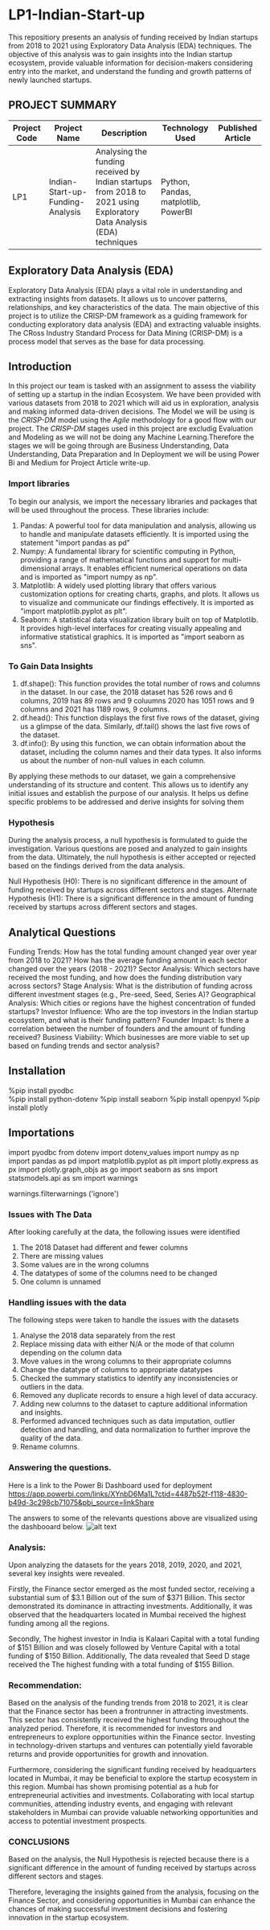 # LP1-Indian-Start-up
This repositiory presents an analysis of funding received by Indian startups from 2018 to 2021 using Exploratory Data Analysis (EDA) techniques. The objective of this analysis was to gain insights into the Indian startup ecosystem, provide valuable information for decision-makers considering entry into the market, and understand the funding and growth patterns of newly launched startups.

## PROJECT SUMMARY 

|Project Code | Project Name | Description | Technology Used | Published Article |
|-------------|--------------|-------------|-----------------|------------------|
|LP1 | Indian-Start-up-Funding-Analysis  | Analysing  the funding received by Indian startups from 2018 to 2021 using Exploratory Data Analysis (EDA) techniques| Python, Pandas, matplotlib, PowerBI |

## Exploratory Data Analysis (EDA)
Exploratory Data Analysis (EDA) plays a vital role in understanding and extracting insights from datasets. It allows us to uncover patterns, relationships, and key characteristics of the data. The main objective of this project is to utilize the CRISP-DM framework as a guiding framework for conducting exploratory data analysis (EDA) and extracting valuable insights. The CRoss Industry Standard Process for Data Mining (CRISP-DM) is a process model that serves as the base for data processing. 

## Introduction
In this project our team is tasked with an assignment to assess the viability of setting up a startup in the indian Ecosystem. We have been provided with various datasets from 2018 to 2021 which will aid us in exploration, analysis and making informed data-driven decisions. The Model we will be using is the *CRISP-DM* model using the *Agile* methodology for a good flow with our project. The *CRISP-DM* stages used in this project are excludig Evaluation and Modeling as we will not be doing any Machine Learning.Therefore the stages we will be going through are Business Understanding, Data Understanding, Data Preparation and In Deployment we will be using Power Bi and Medium for Project Article write-up.

###  Import libraries 
To begin our analysis, we import the necessary libraries and packages that will be used throughout the process. These libraries include:

1. 	Pandas: A powerful tool for data manipulation and analysis, allowing us to handle and manipulate datasets efficiently. It is imported using the statement "import pandas as pd"
2. 	Numpy: A fundamental library for scientific computing in Python, providing a range of mathematical functions and support for multi-dimensional arrays. It enables efficient numerical operations on data and is imported as "import numpy as np".
3. 	Matplotlib: A widely used plotting library that offers various customization options for creating charts, graphs, and plots. It allows us to visualize and communicate our findings effectively. It is imported as "import matplotlib.pyplot as plt".
4. 	Seaborn: A statistical data visualization library built on top of Matplotlib. It provides high-level interfaces for creating visually appealing and informative statistical graphics. It is imported as "import seaborn as sns".

### To Gain Data Insights

1. df.shape(): This function provides the total number of rows and columns in the dataset. In our case, the 2018 dataset has 526 rows and 6 columns, 2019 has 89 rows and 9 coluumns 2020 has 1051 rows and 9 columns and 2021 has 1189 rows, 9 columns.
2. df.head(): This function displays the first five rows of the dataset, giving us a glimpse of the data. Similarly, df.tail() shows the last five rows of the dataset.
3. df.info(): By using this function, we can obtain information about the dataset, including the column names and their data types.  It also informs us about the number of non-null values in each column.

By applying these methods to our dataset, we gain a comprehensive understanding of its structure and content. This allows us to identify any initial issues and establish the purpose of our analysis. It helps us define specific problems to be addressed and derive insights for solving them

###  Hypothesis 
During the analysis process, a null hypothesis is formulated to guide the investigation. Various questions are posed and analyzed to gain insights from the data. Ultimately, the null hypothesis is either accepted or rejected based on the findings derived from the data analysis.

Null Hypothesis (H0): There is no significant difference in the amount of funding received by startups across different sectors and stages.
Alternate Hypothesis (H1): There is a significant difference in the amount of funding received by startups across different sectors and stages.

## Analytical Questions
Funding Trends: How has the total funding amount changed year over year from 2018 to 2021? How has the average funding amount in each sector changed over the years (2018 - 2021)?
Sector Analysis: Which sectors have received the most funding, and how does the funding distribution vary across sectors?
Stage Analysis: What is the distribution of funding across different investment stages (e.g., Pre-seed, Seed, Series A)?
Geographical Analysis: Which cities or regions have the highest concentration of funded startups?
Investor Influence: Who are the top investors in the Indian startup ecosystem, and what is their funding pattern?
Founder Impact: Is there a correlation between the number of founders and the amount of funding received?
Business Viability: Which businesses are more viable to set up based on funding trends and sector analysis?

## Installation
%pip install pyodbc  
%pip install python-dotenv
%pip install seaborn
%pip install openpyxl
%pip install plotly

## Importations
import pyodbc 
from dotenv import dotenv_values 
import numpy as np
import pandas as pd 
import matplotlib.pyplot as plt
import plotly.express as px
import plotly.graph_objs as go
import seaborn as sns
import statsmodels.api as sm
import warnings

warnings.filterwarnings ('ignore')

### Issues with The Data

After looking carefully at the data, the following issues were identified

1. The 2018 Dataset had different and fewer columns
2. There are missing values
3. Some values are in the wrong columns
4. The datatypes of some of the columns need to be changed
5. One column is unnamed

### Handling issues with the data
The following steps were taken to handle the issues with the datasets

1. Analyse the 2018 data separately from the rest
2. Replace missing data with either N/A or the mode of that column depending on the column data
3. Move values in the wrong columns to their appropriate columns
4. Change the datatype of columns to appropriate datatypes
5. Checked the summary statistics to identify any inconsistencies or outliers in the data.
6. Removed any duplicate records to ensure a high level of data accuracy.
7. Adding new columns to the dataset to capture additional information and insights.
8. Performed advanced techniques such as data imputation, outlier detection and handling, and data normalization to further improve the quality of the data.
9. Rename columns.

### Answering the questions. 
Here is a link to the Power Bi Dashboard used for deployment
 https://app.powerbi.com/links/XYnbD6Ma1L?ctid=4487b52f-f118-4830-b49d-3c298cb71075&pbi_source=linkShare
 
The answers to some of the relevants questions above are visualized using the dashbooard below.
![alt text](image.png)

### Analysis:
Upon analyzing the datasets for the years 2018, 2019, 2020, and 2021, several key insights were revealed.

Firstly, the Finance sector emerged as the most funded sector, receiving a substantial sum of $3.1 Billion out of the sum of $371 Billion. This sector demonstrated its dominance in attracting investments. Additionally, it was observed that the headquarters located in Mumbai received the highest funding among all the regions.

Secondly, The highest investor in India is Kalaari Capital with a total funding of $151 Billion and was closely followed by Venture Capital with a total funding of $150 Billion. Additionally, The data revealed that Seed D stage received the The highest funding with a total funding of $155 Billion.

### Recommendation:
Based on the analysis of the funding trends from 2018 to 2021, it is clear that the Finance sector has been a frontrunner in attracting investments. This sector has consistently received the highest funding throughout the analyzed period. Therefore, it is recommended for investors and entrepreneurs to explore opportunities within the Finance sector. Investing in technology-driven startups and ventures can potentially yield favorable returns and provide opportunities for growth and innovation.

Furthermore, considering the significant funding received by headquarters located in Mumbai, it may be beneficial to explore the startup ecosystem in this region. Mumbai has shown promising potential as a hub for entrepreneurial activities and investments. Collaborating with local startup communities, attending industry events, and engaging with relevant stakeholders in Mumbai can provide valuable networking opportunities and access to potential investment prospects.

### CONCLUSIONS
Based on the analysis, the Null Hypothesis is rejected because there is a significant difference in the amount of funding received by startups across different sectors and stages.

Therefore, leveraging the insights gained from the analysis, focusing on the Finance Sector, and considering opportunities in Mumbai can enhance the chances of making successful investment decisions and fostering innovation in the startup ecosystem.